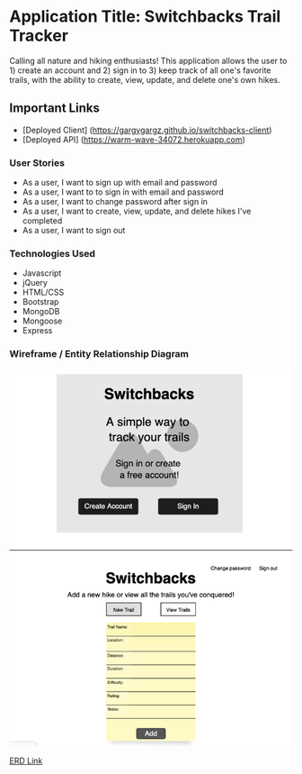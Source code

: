 # Application Title: Switchbacks Trail Tracker #

Calling all nature and hiking enthusiasts! This application allows the user to 1) create an account and 2) sign in to 3) keep track of all one's favorite trails, with the ability to create, view, update, and delete one's own hikes.

## Important Links ##

- [Deployed Client] (https://gargygargz.github.io/switchbacks-client)
- [Deployed API] (https://warm-wave-34072.herokuapp.com)

### User Stories ###

- As a user, I want to sign up with email and password
- As a user, I want to to sign in with email and password
- As a user, I want to change password after sign in
- As a user, I want to create, view, update, and delete hikes I've completed
- As a user, I want to sign out

### Technologies Used ###

- Javascript
- jQuery
- HTML/CSS
- Bootstrap
- MongoDB
- Mongoose
- Express

### Wireframe / Entity Relationship Diagram ###

![Wireframe](./public/switchbacks_wireframe.png/)

[ERD Link](https://imgur.com/a/iQ1vxq8)